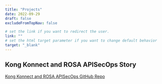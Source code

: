 ```yaml
---
title: "Projects"
date: 2022-09-29
draft: false
excludeFromTopNav: false

# set the link if you want to redirect the user.
link: ""
# set the html target parameter if you want to change default behavior
target: "_blank"
---
```


## Kong Konnect and ROSA APISecOps Story

[Kong Konnect and ROSA APISecOps GitHub Repo](https://github.com/Kong/kong-apisecops-redhat)